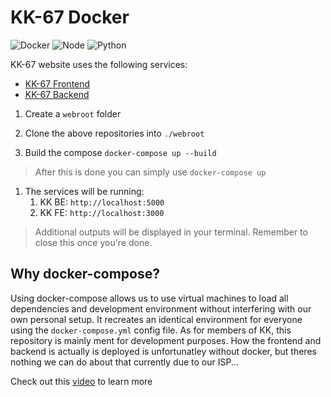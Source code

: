 # KK-67 Docker

![Docker](https://img.shields.io/badge/Docker-2CA5E0?style=for-the-badge&logo=docker&logoColor=white)
![Node](https://img.shields.io/badge/Node.js-339933?style=for-the-badge&logo=nodedotjs&logoColor=white)
![Python](https://img.shields.io/badge/Python-3776AB?style=for-the-badge&logo=python&logoColor=white)

KK-67 website uses the following services:

- [KK-67 Frontend](https://github.com/Kraftsportsklubben-av-1967/kk67-frontend)
- [KK-67 Backend](https://github.com/Kraftsportsklubben-av-1967/kk67-backend)

1. Create a `webroot` folder

2. Clone the above repositories into `./webroot`

3. Build the compose `docker-compose up --build`

> After this is done you can simply use `docker-compose up`

1. The services will be running:
   1. KK BE: `http://localhost:5000`
   2. KK FE: `http://localhost:3000`

> Additional outputs will be displayed in your terminal. Remember to close this once you're done.

## Why docker-compose?

Using docker-compose allows us to use virtual machines to load all dependencies and development environment without interfering with our own personal setup. It recreates an identical environment for everyone using the `docker-compose.yml` config file. As for members of KK, this repository is mainly ment for development purposes. How the frontend and backend is actually is deployed is unfortunatley without docker, but theres nothing we can do about that currently due to our ISP...

Check out this [video](https://www.youtube.com/watch?v=Gjnup-PuquQ&ab_channel=Fireship) to learn more
